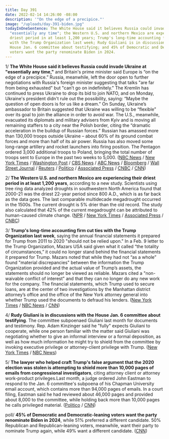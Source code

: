```yaml
---
title: Day 391
date: 2022-02-14 14:26:00 -08:00
description: '"On the edge of a precipice."'
image: "/uploads/day-391-biden.jpg"
todayInOneSentence: The White House said it believes Russia could invade Ukraine at
  "essentially any time"; the Western U.S. and northern Mexico are experiencing their
  driest period in at least 1,200 years; Trump's long-time accounting firm cut ties
  with the Trump Organization last week; Rudy Giuliani is in discussions with the
  House Jan. 6 committee about testifying; and 45% of Democratic and Democratic-leaning
  voters want the party renominate Biden in 2024.
---
```


1/ **The White House said it believes Russia could invade Ukraine at "essentially any time,"** and Britain's prime minister said Europe is “on the edge of a precipice.” Russia, meanwhile, left the door open to further negotiations with Russia's foreign minister suggesting that talks "are far from being exhausted" but "can’t go on indefinitely." The Kremlin has continued to press Ukraine to drop its bid to join NATO, and on Monday, Ukraine's president didn't rule out the possibility, saying: “Maybe the question of open doors is for us like a dream.” On Sunday, Ukraine’s ambassador to Britain suggested that Ukraine was willing to be “flexible” over its goal to join the alliance in order to avoid war. The U.S., meanwhile, evacuated its diplomats and military advisers from Kyiv and is moving all remaining staffers to a city near the Polish border, citing the “dramatic acceleration in the buildup of Russian forces.” Russian has amassed more than 130,000 troops outside Ukraine – about 60% of its ground combat forces and more than half of its air power. Russia has also moved some long-range artillery and rocket launchers into firing position. The Pentagon ordered 3,000 additional troops to Poland, bringing the total number of troops sent to Europe in the past two weeks to 5,000. ([NBC News](https://www.nbcnews.com/news/world/world-leaders-scramble-avoid-war-ukraine-confusion-bid-join-nato-rcna16088) / [New York Times](https://www.nytimes.com/live/2022/02/14/world/russia-ukraine-news#ukrainian-diplomat-nato-membership) / [Washington Post](https://www.washingtonpost.com/world/2022/02/14/ukraine-russia-putin-nato/) / [CBS News](https://www.cbsnews.com/news/russia-ukraine-attack-by-end-week/) / [ABC News](https://abcnews.go.com/International/wireStory/ukraine-russia-crisis-diplomacy-steps-82874725) / [Bloomberg](https://www.bloomberg.com/news/articles/2022-02-14/putin-signals-talks-with-u-s-nato-to-continue-amid-crisis?sref=MIBMEEoj) / [Wall Street Journal](https://www.wsj.com/articles/west-steps-up-diplomatic-efforts-to-avert-russian-attack-on-ukraine-11644841979) / [Reuters](https://www.reuters.com/world/europe/exclusive-us-send-3000-additional-troops-poland-officials-say-2022-02-11/) / [Politico](https://www.politico.com/news/2022/02/11/us-sending-3000-more-troops-to-poland-00008357) / [Associated Press](https://apnews.com/article/russia-ukraine-joe-biden-russia-europe-moscow-dce9b30db290a6e82f5aaa0f35a3125a) / [CNBC](https://www.cnbc.com/2022/02/14/ukraine-asks-for-meeting-with-russia-as-us-warns-invasion-imminent.html) / [CNN](https://www.cnn.com/2022/02/14/politics/us-embassy-kyiv-closure/index.html))

2/ **The Western U.S. and northern Mexico are experiencing their driest period in at least 1,200 years**, according to a new study. Scientists using tree ring data analyzed droughts in southwestern North America found that 2000-21 was the driest 22-year period since 800 A.D., which is as far back as the data goes. The last comparable multidecade megadrought occurred in the 1500s. The current drought is 5% drier than the old record. The study also calculated that 42% of the current megadrought can be attributed to human-caused climate change. ([NPR](https://www.npr.org/2022/02/14/1080302434/study-finds-western-megadrought-is-the-worst-in-1-200-years) / [New York Times](https://www.nytimes.com/2022/02/14/climate/western-drought-megadrought.html) / [Associated Press](https://apnews.com/article/climate-science-west-megadrought-f02449c2db4f0ebeb1557bb39504c62d) / [CNBC](https://www.cnbc.com/2022/02/14/western-drought-fueled-by-climate-change-is-the-worst-in-1200-years.html))

3/ **Trump's long-time accounting firm cut ties with the Trump Organization last week**, saying the annual financial statements it prepared for Trump from 2011 to 2020 "should not be relied upon." In a Feb. 9 letter to the Trump Organization, Mazars USA said given what it called “the totality of circumstances,” it could no longer stand behind the financial statements it prepared for Trump. Mazars noted that while they had not “as a whole” found "material discrepancies" between the information the Trump Organization provided and the actual value of Trump’s assets, the statements should no longer be viewed as reliable. Mazars cited a "non-waivable conflict of interest" and that they can no longer do any new work for the company. The financial statements, which Trump used to secure loans, are at the center of two investigations by the Manhattan district attorney’s office and the office of the New York attorney general into whether Trump used the documents to defraud his lenders. ([New York Times](https://www.nytimes.com/2022/02/14/nyregion/mazars-trump-organization-financial-statements.html) / [NBC News](https://www.nbcnews.com/politics/donald-trump/trump-organizations-accounting-firm-says-can-no-longer-vouch-financial-rcna16206) / [CNN](https://www.cnn.com/2022/02/14/politics/trump-mazars/index.html))

4/ **Rudy Giuliani is in discussions with the House Jan. 6 committee about testifying**. The committee subpoenaed Giuliani last month for documents and testimony. Rep. Adam Kinzinger said he "fully" expects Giuliani to cooperate, while one person familiar with the matter said Giuliani was negotiating whether to give an informal interview or a formal deposition, as well as how much information he might try to shield from the committee by invoking executive privilege or attorney-client privilege with Trump. ([New York Times](https://www.nytimes.com/2022/02/12/us/politics/rudolph-giuliani-january-6-committee.html) / [NBC News](https://www.nbcnews.com/politics/congress/jan-6-panel-fully-expects-giuliani-cooperate-subpoena-kinzinger-says-rcna16059))

5/ **The lawyer who helped craft Trump's false argument that the 2020 election was stolen is attempting to shield more than 10,000 pages of emails from congressional investigators**, citing attorney client or attorney work-product privileges.Last month, a judge ordered John Eastman to respond to the Jan. 6 committee's subpoena of his Chapman University email account, which contains more than 94,000 pages of emails. In a court filing, Eastman said he had reviewed about 46,000 pages and provided about 8,000 to the committee, while holding back more than 10,000 pages he calls privileged material. ([Politico](https://www.politico.com/news/2022/02/14/john-eastman-jan-6-investigation-00008560) / [CNN](https://www.cnn.com/2022/02/14/politics/john-eastman-emails-january-6-committee/index.html))

poll/ **45% of Democratic and Democratic-leaning voters want the party renominate Biden in 2024**, while 51% preferred a different candidate. 50% Republican and Republican-leaning voters, meanwhile, want their party to nominate Trump again, while 49% want a different candidate. ([CNN](https://www.cnn.com/2022/02/13/politics/cnn-poll-biden-trump-2024/index.html))